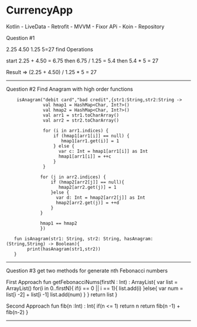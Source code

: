 # CurrencyApp
Kotlin - LiveData - Retrofit - MVVM - Fixor APi - Koin - Repository

Question #1

2.25 4.50 1.25 5=27
find Operations

start 2.25 + 4.50 = 6.75
then 6.75 / 1.25 = 5.4
then 5.4 * 5 = 27

Result =>  (2.25 + 4.50) / 1.25 * 5 = 27
____________________________________________________

Question #2
Find Anagram with high order functions

        isAnagram("debit card","bad credit",{str1:String,str2:String -> 
                  val hmap1 = HashMap<Char, Int?>()
                  val hmap2 = HashMap<Char, Int?>()
                  val arr1 = str1.toCharArray()
                  val arr2 = str2.toCharArray()

                  for (i in arr1.indices) {
                      if (hmap1[arr1[i]] == null) {
                         hmap1[arr1.get(i)] = 1
                      } else {
                        var c: Int = hmap1[arr1[i]] as Int
                        hmap1[arr1[i]] = ++c
                      }
                  }

                 for (j in arr2.indices) {
                     if (hmap2[arr2[j]] == null){
                        hmap2[arr2.get(j)] = 1
                     }else {
                       var d: Int = hmap2[arr2[j]] as Int
                       hmap2[arr2.get(j)] = ++d
                     }
                 }
        
                 hmap1 == hmap2
                 })
    
       fun isAnagram(str1: String, str2: String, hasAnagram: (String,String) -> Boolean){ 
            print(hasAnagram(str1,str2))
       }



____________________________________________________

Question #3
get two methods for generate nth Febonacci numbers

First Approach 
fun getFebonacciNums(firstN : Int) : ArrayList<Int>{
    var list = ArrayList<Int>()
    for(i in 0..firstN){
       if(i == 0 || i == 1){
           list.add(i)
       }else{
           var num = list[i -2] + list[i -1]
           list.add(num)
       }
    }
    return list
}

Second Approach
fun fib(n :Int) : Int{
    if(n <= 1)
    return n
    return fib(n -1) + fib(n-2)
}
_____________________________________________________
